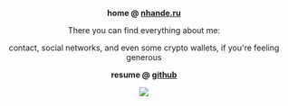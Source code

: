 <p align="center">
  <strong>home @ <a href="https://nhanderu.com">nhande.ru</a></strong>
</p>

<p align="center">
  There you can find everything about me:
</p>

<p align="center">
  contact, social networks, and even some crypto wallets, if you're feeling generous
</p>

<p align="center">
  <strong>resume @ <a href="https://github.com/Nhanderu/resume/blob/master/results/resume.pdf">github</a></strong>
</p>

<p align="center">
  <img src="https://github-readme-stats.vercel.app/api?username=Nhanderu&count_private=true&show_icons=true">
</p>
